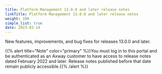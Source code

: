 ```yaml
---
title: Platform Management 13.0.0 and later release notes
linkTitle: Platform Management 13.0.0 and later release notes
weight: 109
simple_list: true
date: 2023-03-14
---
```

New features, improvements, and bug fixes for releases 13.0.0 and later.

{{% alert title="Note" color="primary" %}}You must log in to this portal and be authenticated as an Axway customer to have access to release notes dated February 2022 and later. Release notes published before that date remain publicly accessible.{{% /alert %}}
